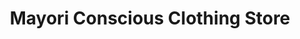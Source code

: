 ---
title: "Mayori Conscious Clothing Store"
url: /mumbai/mayori-conscious-clothing-store/
shop: Kleidung
---